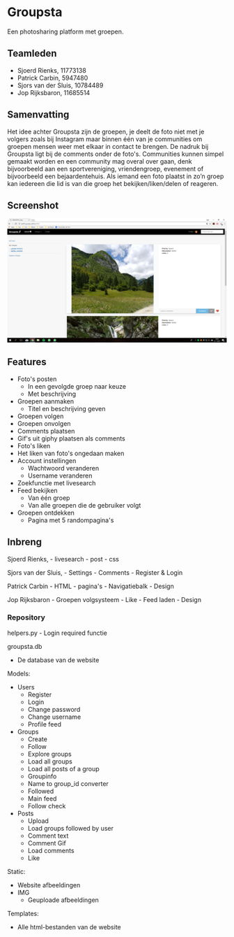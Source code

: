 # Groupsta
Een photosharing platform met groepen.

## Teamleden
- Sjoerd Rienks, 11773138
- Patrick Carbin, 5947480
- Sjors van der Sluis, 10784489
- Jop Rijksbaron, 11685514

## Samenvatting
Het idee achter Groupsta zijn de groepen, je deelt de foto niet met je volgers zoals bij Instagram maar binnen één van je communities om groepen mensen weer met elkaar in contact te brengen. De nadruk bij Groupsta ligt bij de comments onder de foto's. Communities kunnen simpel gemaakt worden en een community mag overal over gaan, denk bijvoorbeeld aan een sportvereniging, vriendengroep, evenement of bijvoorbeeld een bejaardentehuis. Als iemand een foto plaatst in zo’n groep kan iedereen die lid is van die groep het bekijken/liken/delen of reageren.

## Screenshot
![alt text](static/screenshot.png)

## Features
- Foto's posten
    - In een gevolgde groep naar keuze
    - Met beschrijving
- Groepen aanmaken
    - Titel en beschrijving geven
- Groepen volgen
- Groepen onvolgen
- Comments plaatsen
- Gif's uit giphy plaatsen als comments
- Foto's liken
- Het liken van foto's ongedaan maken
- Account instellingen
    - Wachtwoord veranderen
    - Username veranderen
- Zoekfunctie met livesearch
- Feed bekijken
    - Van één groep
    - Van alle groepen die de gebruiker volgt
- Groepen ontdekken
    - Pagina met 5 randompagina's

## Inbreng
Sjoerd Rienks,
    - livesearch
    - post
    - css

Sjors van der Sluis,
    - Settings
    - Comments
    - Register & Login

Patrick Carbin
    - HTML - pagina's
    - Navigatiebalk
    - Design

Jop Rijksbaron
    - Groepen volgsysteem
    - Like
    - Feed laden
    - Design

### Repository
helpers.py
    - Login required functie

groupsta.db
- De database van de website

Models:
- Users
    - Register
    - Login
    - Change password
    - Change username
    - Profile feed
- Groups
    - Create
    - Follow
    - Explore groups
    - Load all groups
    - Load all posts of a group
    - Groupinfo
    - Name to group_id converter
    - Followed
    - Main feed
    - Follow check
- Posts
    - Upload
    - Load groups followed by user
    - Comment text
    - Comment Gif
    - Load comments
    - Like

Static:
- Website afbeeldingen
- IMG
    - Geuploade afbeeldingen

Templates:
- Alle html-bestanden van de website